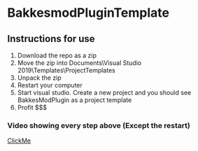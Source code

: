 # BakkesmodPluginTemplate

## Instructions for use
 1. Download the repo as a zip 
 2. Move the zip into Documents\Visual Studio 2019\Templates\ProjectTemplates
 3. Unpack the zip 
 4. Restart your computer
 5. Start visual studio. Create a new project and you should see BakkesModPlugin as a project template
 6. Profit $$$

### Video showing every step above (Except the restart)
[ClickMe](https://youtu.be/Pd3Sa5VWEmc)
